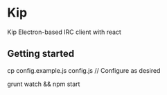# Kip
Kip Electron-based IRC client with react

## Getting started
cp config.example.js config.js // Configure as desired

grunt watch && npm start

